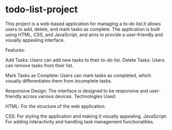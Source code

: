 # todo-list-project

This project is a web-based application for managing a to-do list.It allows users to add, delete, and mark tasks as complete. The application is built using HTML, CSS, and JavaScript, and aims to provide a user-friendly and visually appealing interface.

Features:

Add Tasks: Users can add new tasks to their to-do list.
Delete Tasks: Users can remove tasks from their list.

Mark Tasks as Complete: Users can mark tasks as completed, which visually differentiates them from incomplete tasks.

Responsive Design: The interface is designed to be responsive and user-friendly across various devices.
Technologies Used:

HTML: For the structure of the web application.

CSS: For styling the application and making it visually appealing.
JavaScript: For adding interactivity and handling task management functionalities.
